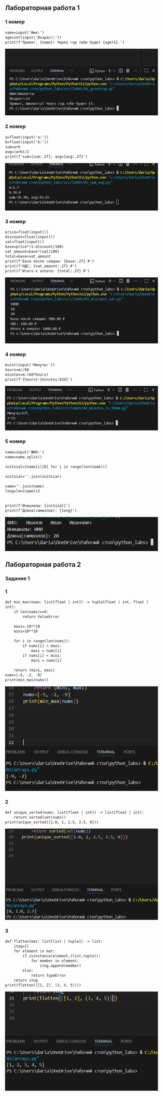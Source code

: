 ﻿## Лабораторная работа 1
### 1 номер

```
name=input('Имя:')
age=int(input('Возраст:'))
print(f'Привет, {name}! Через год тебе будет {age+1}.')
```
![01_greeting](/images/лаб1.1.png)

### 2 номер

```
a=float(input('a:'))
b=float(input('b:'))
sum=a+b
avg=(a+b)/2
print(f'sum={sum:.2f}; avg={avg:.2f}')
```
![02_sum_avg](/images/lab1.2.png)

### 3 номер

```
price=float(input())
discount=float(input())
vat=float(input())
base=price*(1-discount/100)
vat_amount=base*(vat/100)
total=base+vat_amount
print(f'База после скидки: {base:.2f} ₽')
print(f'НДС: {vat_amount:.2f} ₽')
print(f'Итого к оплате: {total:.2f} ₽')
```
![03_discount_vat](/images/lab1.3.png)

### 4 номер

```
m=int(input('Минуты:'))
hours=m//60
minutes=m-(60*hours)
print(f'{hours}:{minutes:02d}')
```
![04_minutes_to_hhmm](/images/lab1.4.png)

### 5 номер 

```
name=input('ФИО:')
name=name.split()

initsial=[name[i][0] for i in range(len(name))]

initsial=''.join(initsial)

name=''.join(name)
long=len(name)+2


print(f'Инициалы: {initsial}')
print(f'Длина(символов): {long}')
```
![05_initials_and_len](/images/lab1.5.png)

## Лабораторная работа 2

### Задание 1
### 1

```
def min_max(nums: list[float | int]) -> tuple[float | int, float | int]:
    if len(nums)==0:
        return ValueError

    maxi=-10**10
    mini=10**10

    for i in range(len(nums)):
        if nums[i] > maxi:
            maxi = nums[i]
        if nums[i] < mini:
            mini = nums[i]

    return (mini, maxi)
nums=[-5, -2, -9]
print(min_max(nums))
```
![arrays.py](/images/lab2/lab2.1(1).png)

### 2

```
def unique_sorted(nums: list[float | int]) -> list[float | int]:
    return sorted(set(nums))
print(unique_sorted([1.0, 1, 2.5, 2.5, 0]))
```
![arrays.py](/images/lab2/lab2.1(2).png)

### 3

```
def flatten(mat: list[list | tuple]) -> list:
    itog=[]
    for element in mat:
        if isinstance(element,(list,tuple)):
            for member in element:
                itog.append(member)
        else:
            return TypeError
    return itog
print(flatten(([1, 2], (3, 4, 5))))
```
![arrays.py](/images/lab2/lab2.1(3).png)
